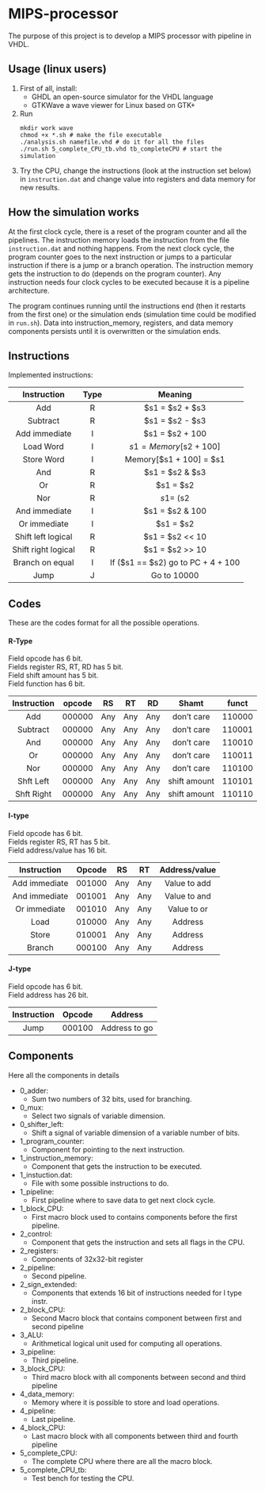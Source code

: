 ﻿# MIPS-processor

The purpose of this project is to develop a MIPS processor with pipeline in VHDL.

## Usage (linux users)

1. First of all, install:
    - GHDL an open-source simulator for the VHDL language
    - GTKWave a wave viewer for Linux based on GTK+
2. Run
    ```
    mkdir work wave
    chmod +x *.sh # make the file executable
    ./analysis.sh namefile.vhd # do it for all the files
    ./run.sh 5_complete_CPU_tb.vhd tb_completeCPU # start the simulation
    ```
3. Try the CPU, change the instructions (look at the instruction set below) in `instruction.dat` and change value into registers and data memory for new results.

## How the simulation works

At the first clock cycle, there is a reset of the program counter and all the pipelines.  The instruction memory loads the instruction from the file `instruction.dat` and nothing happens.
From the next clock cycle, the program counter goes to the next instruction or jumps to a particular instruction if there is a jump or a branch operation. The instruction memory gets the instruction to do (depends on the program counter).
Any instruction needs four clock cycles to be executed because it is a pipeline architecture.

The program continues running until the instructions end (then it restarts from the first one) or the simulation ends (simulation time could be modified in `run.sh`).
Data into instruction_memory, registers, and data memory components persists until it is overwritten or the simulation ends.

## Instructions

Implemented instructions:  

|Instruction        |Type  |Meaning                           |
|:-----------------:|:----:|:--------------------------------:|
|Add                |R     |$s1 = $s2 + $s3                   |
|Subtract           |R     |$s1 = $s2 - $s3                   |
|Add immediate      |I     |$s1 = $s2 + 100                   |
|Load Word          |I     |$s1 = Memory[$s2 + 100]           |
|Store Word         |I     |Memory[$s1 + 100] = $s1           |
|And                |R     |$s1 = $s2 & $s3                   |
|Or                 |R     |$s1 = $s2 | $s3                   |
|Nor                |R     |$s1 = ~($s2 | $s3)                |
|And immediate      |I     |$s1 = $s2 & 100                   |
|Or immediate       |I     |$s1 = $s2 | 100                   |
|Shift left logical |R     |$s1 = $s2 << 10                   |
|Shift right logical|R     |$s1 = $s2 >> 10                   |
|Branch on equal    |I     |If ($s1 == $s2) go to PC + 4 + 100|
|Jump               |J     |Go to 10000                       |


## Codes

These are the codes format for all the possible operations.  

#### R-Type

Field opcode has 6 bit.  
Fields register RS, RT, RD has 5 bit.  
Field shift amount has 5 bit.  
Field function has 6 bit.  

|Instruction|opcode |RS   |RT   |RD   |Shamt        | funct|
|:---------:|:-----:|:---:|:---:|:---:|:-----------:|:----:|
|Add        |000000 |Any  |Any  |Any  |don’t care   |110000|
|Subtract   |000000 |Any  |Any  |Any  |don’t care   |110001|
|And        |000000 |Any  |Any  |Any  |don’t care   |110010|
|Or         |000000 |Any  |Any  |Any  |don’t care   |110011|
|Nor        |000000 |Any  |Any  |Any  |don’t care   |110100|
|Shft Left  |000000 |Any  |Any  |Any  |shift amount |110101|
|Shft Right |000000 |Any  |Any  |Any  |shift amount |110110|

#### I-type

Field opcode has 6 bit.  
Fields register RS, RT has 5 bit.  
Field address/value has 16 bit.  

|Instruction  |Opcode|RS   |RT   |Address/value|
|:-----------:|:----:|:---:|:---:|:-----------:|
|Add immediate|001000|Any  |Any  |Value to add |
|And immediate|001001|Any  |Any  |Value to and |
|Or immediate |001010|Any  |Any  |Value to or  |
|Load         |010000|Any  |Any  |Address      |
|Store        |010001|Any  |Any  |Address      |
|Branch       |000100|Any  |Any  |Address      |

#### J-type

Field opcode has 6 bit.  
Field address has 26 bit.

|Instruction|Opcode|Address      |
|:---------:|:----:|:-----------:|
|Jump       |000100|Address to go|


## Components

Here all the components in details

* 0_adder:
    - Sum two numbers of 32 bits, used for branching.
* 0_mux:
    - Select two signals of variable dimension.
* 0_shifter_left:
    - Shift a signal of variable dimension of a variable number of bits.
* 1_program_counter:
    - Component for pointing to the next instruction.
* 1_instruction_memory:
    - Component that gets the instruction to be executed.
* 1_instuction.dat:
    - File with some possible instructions to do.
* 1_pipeline:
    - First pipeline where to save data to get next clock cycle.
* 1_block_CPU:
    - First macro block used to contains components before the first pipeline.
* 2_control:
    - Component that gets the instruction and sets all flags in the CPU.
* 2_registers:
    - Components of 32x32-bit register
* 2_pipeline:
    - Second pipeline.
* 2_sign_extended:
    - Components that extends 16 bit of instructions needed for I type instr.
* 2_block_CPU:
    - Second Macro block that contains component between first and second pipeline
* 3_ALU:
    - Arithmetical logical unit used for computing all operations.
* 3_pipeline:
    - Third pipeline.
* 3_block_CPU:
    - Third macro block with all components between second and third pipeline
* 4_data_memory:
    - Memory where it is possible to store and load operations.
* 4_pipeline:
    - Last pipeline.
* 4_block_CPU:
    - Last macro block with all components between third and fourth pipeline
* 5_complete_CPU:
    - The complete CPU where there are all the macro block.
* 5_complete_CPU_tb:
    - Test bench for testing the CPU.

